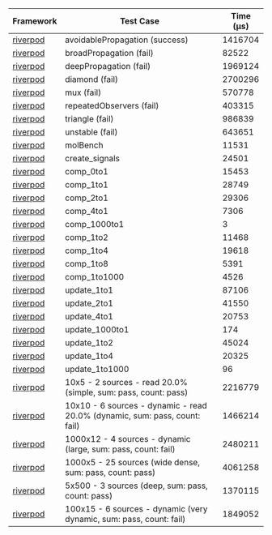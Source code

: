 | Framework | Test Case | Time (μs) |
| --- | --- | --- |
| [riverpod](https://github.com/rrousselGit/riverpod) | avoidablePropagation (success) | 1416704 |
| [riverpod](https://github.com/rrousselGit/riverpod) | broadPropagation (fail) | 82522 |
| [riverpod](https://github.com/rrousselGit/riverpod) | deepPropagation (fail) | 1969124 |
| [riverpod](https://github.com/rrousselGit/riverpod) | diamond (fail) | 2700296 |
| [riverpod](https://github.com/rrousselGit/riverpod) | mux (fail) | 570778 |
| [riverpod](https://github.com/rrousselGit/riverpod) | repeatedObservers (fail) | 403315 |
| [riverpod](https://github.com/rrousselGit/riverpod) | triangle (fail) | 986839 |
| [riverpod](https://github.com/rrousselGit/riverpod) | unstable (fail) | 643651 |
| [riverpod](https://github.com/rrousselGit/riverpod) | molBench | 11531 |
| [riverpod](https://github.com/rrousselGit/riverpod) | create_signals | 24501 |
| [riverpod](https://github.com/rrousselGit/riverpod) | comp_0to1 | 15453 |
| [riverpod](https://github.com/rrousselGit/riverpod) | comp_1to1 | 28749 |
| [riverpod](https://github.com/rrousselGit/riverpod) | comp_2to1 | 29306 |
| [riverpod](https://github.com/rrousselGit/riverpod) | comp_4to1 | 7306 |
| [riverpod](https://github.com/rrousselGit/riverpod) | comp_1000to1 | 3 |
| [riverpod](https://github.com/rrousselGit/riverpod) | comp_1to2 | 11468 |
| [riverpod](https://github.com/rrousselGit/riverpod) | comp_1to4 | 19618 |
| [riverpod](https://github.com/rrousselGit/riverpod) | comp_1to8 | 5391 |
| [riverpod](https://github.com/rrousselGit/riverpod) | comp_1to1000 | 4526 |
| [riverpod](https://github.com/rrousselGit/riverpod) | update_1to1 | 87106 |
| [riverpod](https://github.com/rrousselGit/riverpod) | update_2to1 | 41550 |
| [riverpod](https://github.com/rrousselGit/riverpod) | update_4to1 | 20753 |
| [riverpod](https://github.com/rrousselGit/riverpod) | update_1000to1 | 174 |
| [riverpod](https://github.com/rrousselGit/riverpod) | update_1to2 | 45024 |
| [riverpod](https://github.com/rrousselGit/riverpod) | update_1to4 | 20325 |
| [riverpod](https://github.com/rrousselGit/riverpod) | update_1to1000 | 96 |
| [riverpod](https://github.com/rrousselGit/riverpod) | 10x5 - 2 sources - read 20.0% (simple, sum: pass, count: pass) | 2216779 |
| [riverpod](https://github.com/rrousselGit/riverpod) | 10x10 - 6 sources - dynamic - read 20.0% (dynamic, sum: pass, count: fail) | 1466214 |
| [riverpod](https://github.com/rrousselGit/riverpod) | 1000x12 - 4 sources - dynamic (large, sum: pass, count: fail) | 2480211 |
| [riverpod](https://github.com/rrousselGit/riverpod) | 1000x5 - 25 sources (wide dense, sum: pass, count: pass) | 4061258 |
| [riverpod](https://github.com/rrousselGit/riverpod) | 5x500 - 3 sources (deep, sum: pass, count: pass) | 1370115 |
| [riverpod](https://github.com/rrousselGit/riverpod) | 100x15 - 6 sources - dynamic (very dynamic, sum: pass, count: fail) | 1849052 |
